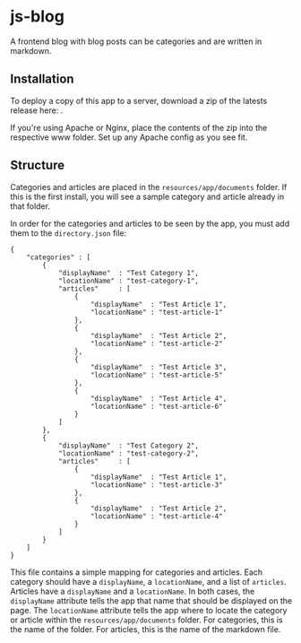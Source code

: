 js-blog
=======

A frontend blog with blog posts can be categories and are written in markdown.

Installation
------------

To deploy a copy of this app to a server, download a zip of the latests release here: .

If you're using Apache or Nginx, place the contents of the zip into the respective www folder. Set up any Apache config as you see fit.

Structure
---------

Categories and articles are placed in the `resources/app/documents` folder. If this is the first install, you will see a sample category and article already in that folder.

In order for the categories and articles to be seen by the app, you must add them to the `directory.json` file:

    {
        "categories" : [
            {
                "displayName"  : "Test Category 1",
                "locationName" : "test-category-1",
                "articles"     : [
                    {
                        "displayName"  : "Test Article 1",
                        "locationName" : "test-article-1"
                    },
                    {
                        "displayName"  : "Test Article 2",
                        "locationName" : "test-article-2"
                    },
                    {
                        "displayName"  : "Test Article 3",
                        "locationName" : "test-article-5"
                    },
                    {
                        "displayName"  : "Test Article 4",
                        "locationName" : "test-article-6"
                    }
                ]
            },
            {
                "displayName"  : "Test Category 2",
                "locationName" : "test-category-2",
                "articles"     : [
                    {
                        "displayName"  : "Test Article 1",
                        "locationName" : "test-article-3"
                    },
                    {
                        "displayName"  : "Test Article 2",
                        "locationName" : "test-article-4"
                    }
                ]
            }
        ]
    }

This file contains a simple mapping for categories and articles. Each category should have a `displayName`, a `locationName`, and a list of `articles`. Articles have a `displayName` and a `locationName`. In both cases, the `displayName` attribute tells the app that name that should be displayed on the page. The `locationName` attribute tells the app where to locate the category or article within the `resources/app/documents` folder. For categories, this is the name of the folder. For articles, this is the name of the markdown file.

    
